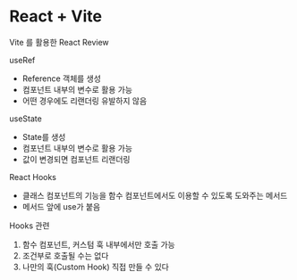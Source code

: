 # React + Vite

Vite 를 활용한 React Review

useRef
- Reference 객체를 생성
- 컴포넌트 내부의 변수로 활용 가능
- 어떤 경우에도 리랜더링 유발하지 않음

useState
- State를 생성
- 컴포넌트 내부의 변수로 활용 가능
- 값이 변경되면 컴포넌트 리랜더링

React Hooks
- 클래스 컴포넌트의 기능을 함수 컴포넌트에서도 이용할 수 있도록 도와주는 메서드
- 메서드 앞에 use가 붙음

Hooks 관련
1. 함수 컴포넌트, 커스텀 훅 내부에서만 호출 가능
2. 조건부로 호출될 수는 없다
3. 나만의 훅(Custom Hook) 직접 만들 수 있다